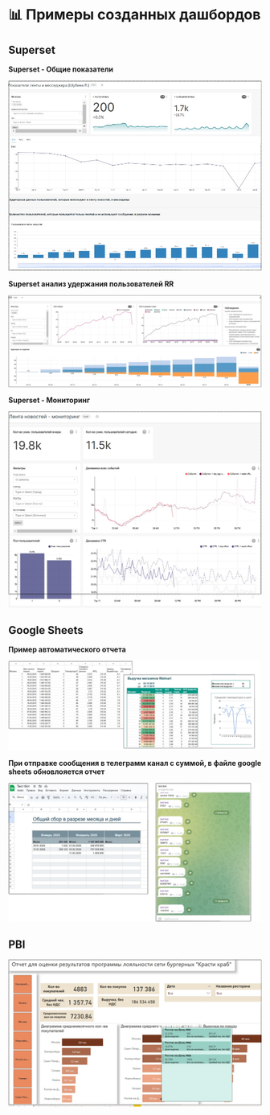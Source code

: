 # 📊 Примеры созданных дашбордов 

## Superset 
**Superset - Общие показатели**

![даш1](images/superset_overview.jpg)

**Superset анализ удержания пользователей RR**

![даш2](images/Ssuperset_retention_rr.jpg?raw=true)


**Superset - Мониторинг**

![даш3](images/superset_monitoring.jpg?raw=true)


## Google Sheets 
**Пример автоматического отчета**

![4](images/Walmart.jpg?raw=true)


**При отправке сообщения в телеграмм канал с суммой, в файле google sheets обновлояется отчет**

![5](images/test_bot_report.jpg?raw=true)


## PBI

![6](images/PBI_all_sales.jpg?raw=true)


